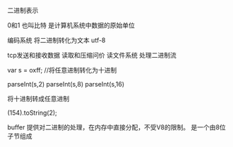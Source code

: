 二进制表示

0和1 也叫比特   是计算机系统中数据的原始单位

编码系统  将二进制转化为文本    utf-8


tcp发送和接收数据
读取和压缩问价
读文件系统
处理二进制流

var s = oxff;
//将任意进制转化为十进制


parseInt(s,2)
parseInt(s,8)
parseInt(s,16)


将十进制转成任意进制

(154).toString(2);

buffer 提供对二进制的处理，在内存中直接分配，不受V8的限制。  是一个由8位子节组成


